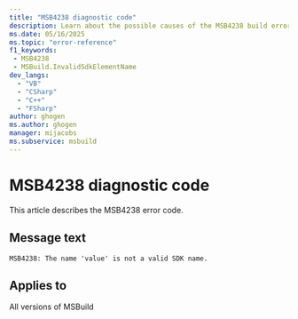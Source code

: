 ```yaml
---
title: "MSB4238 diagnostic code"
description: Learn about the possible causes of the MSB4238 build error, and get troubleshooting tips.
ms.date: 05/16/2025
ms.topic: "error-reference"
f1_keywords:
 - MSB4238
 - MSBuild.InvalidSdkElementName
dev_langs:
  - "VB"
  - "CSharp"
  - "C++"
  - "FSharp"
author: ghogen
ms.author: ghogen
manager: mijacobs
ms.subservice: msbuild
---
```


# MSB4238 diagnostic code

<!-- :::ErrorDefinitionDescription::: -->
<!-- :::editable-content name="introDescription"::: -->
This article describes the MSB4238 error code.
<!-- :::editable-content-end::: -->

## Message text

<!-- :::editable-content name="messageText"::: -->
`MSB4238: The name 'value' is not a valid SDK name.`
<!-- :::editable-content-end::: -->
<!-- MSB4238: The name "{0}" is not a valid SDK name. -->

<!-- :::editable-content name="postOutputDescription"::: -->
<!--
{StrBegin="MSB4238: "}
-->
<!-- :::editable-content-end::: -->
<!-- :::ErrorDefinitionDescription-end::: -->

## Applies to

All versions of MSBuild
